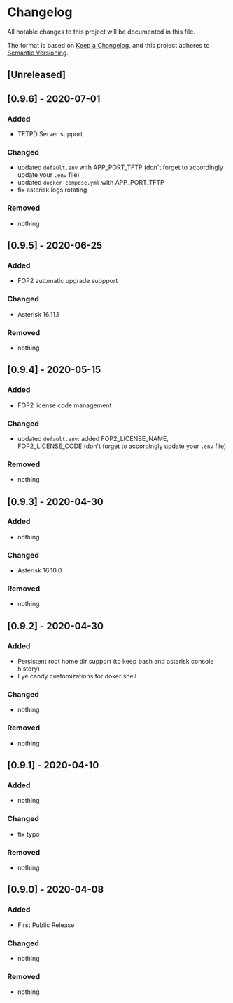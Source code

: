 # Changelog
All notable changes to this project will be documented in this file.

The format is based on [Keep a Changelog](https://keepachangelog.com/en/1.0.0/),
and this project adheres to [Semantic Versioning](https://semver.org/spec/v2.0.0.html).

## [Unreleased]


## [0.9.6] - 2020-07-01
### Added
- TFTPD Server support

### Changed
- updated `default.env` with APP_PORT_TFTP (don't forget to accordingly update your `.env` file)
- updated `docker-compose.yml` with APP_PORT_TFTP
- fix asterisk logs rotating

### Removed
- nothing


## [0.9.5] - 2020-06-25
### Added
- FOP2 automatic upgrade suppport

### Changed
- Asterisk 16.11.1

### Removed
- nothing


## [0.9.4] - 2020-05-15
### Added
- FOP2 license code management

### Changed
- updated `default.env`: added FOP2_LICENSE_NAME, FOP2_LICENSE_CODE (don't forget to accordingly update your `.env` file)

### Removed
- nothing


## [0.9.3] - 2020-04-30
### Added
- nothing

### Changed
- Asterisk 16.10.0

### Removed
- nothing


## [0.9.2] - 2020-04-30
### Added
- Persistent root home dir support (to keep bash and asterisk console history)
- Eye candy customizations for doker shell

### Changed
- nothing

### Removed
- nothing


## [0.9.1] - 2020-04-10
### Added
- nothing

### Changed
- fix typo

### Removed
- nothing


## [0.9.0] - 2020-04-08
### Added
- First Public Release

### Changed
- nothing

### Removed
- nothing
